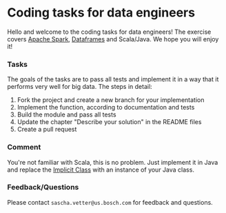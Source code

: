 # Coding tasks for data engineers

Hello and welcome to the coding tasks for data engineers! The exercise covers [Apache Spark](http://spark.apache.org/docs/2.1.0/programming-guide.html), [Dataframes](http://spark.apache.org/docs/latest/sql-programming-guide.html) and Scala/Java. We hope you will enjoy it!

### Tasks

The goals of the tasks are to pass all tests and implement it in a way that it performs very well for big data. The steps in detail:

1. Fork the project and create a new branch for your implementation
2. Implement the function, according to documentation and tests
3. Build the module and pass all tests
4. Update the chapter "Describe your solution" in the README files
5. Create a pull request

### Comment

You're not familiar with Scala, this is no problem. Just implement it in Java and replace the [Implicit Class](http://docs.scala-lang.org/overviews/core/implicit-classes.html) with an instance of your Java class.

### Feedback/Questions

Please contact `sascha.vetter@us.bosch.com` for feedback and questions.


